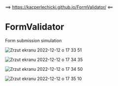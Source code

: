 ==> https://kacperlechicki.github.io/FormValidator/ <==

# FormValidator
Form submission simulation

![Zrzut ekranu 2022-12-12 o 17 33 51](https://user-images.githubusercontent.com/118530164/207101290-ec700a64-fca8-4972-b2b1-cb1d907b9586.png)

![Zrzut ekranu 2022-12-12 o 17 34 35](https://user-images.githubusercontent.com/118530164/207101330-1e1b28a4-c033-4da5-b00c-6af43324b37a.png)

![Zrzut ekranu 2022-12-12 o 17 34 50](https://user-images.githubusercontent.com/118530164/207101359-6b63571c-4124-4dc2-a5c3-541ff02a822c.png)

![Zrzut ekranu 2022-12-12 o 17 35 10](https://user-images.githubusercontent.com/118530164/207101393-fde7c225-25d2-43ca-b96f-6f9af1070eb2.png)
